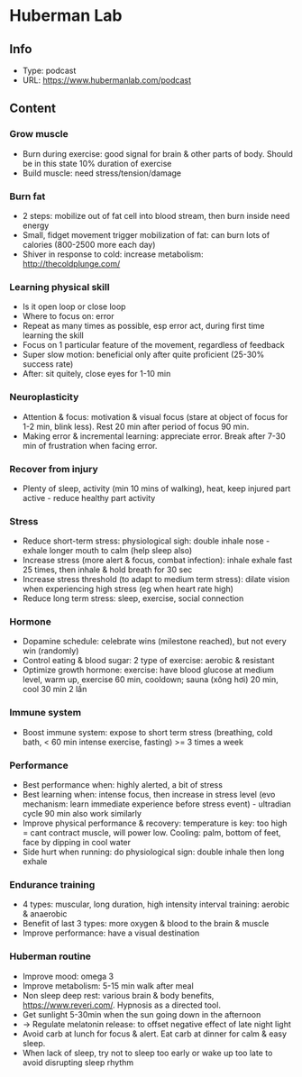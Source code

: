 # Huberman Lab

## Info
- Type: podcast
- URL: https://www.hubermanlab.com/podcast

## Content

### Grow muscle
- Burn during exercise: good signal for brain & other parts of body. Should be in this state 10% duration of exercise
- Build muscle: need stress/tension/damage

### Burn fat
- 2 steps: mobilize out of fat cell into blood stream, then burn inside need energy
- Small, fidget movement trigger mobilization of fat: can burn lots of calories (800-2500 more each day)
- Shiver in response to cold: increase metabolism: http://thecoldplunge.com/

### Learning physical skill
- Is it open loop or close loop
- Where to focus on: error
- Repeat as many times as possible, esp error act, during first time learning the skill
- Focus on 1 particular feature of the movement, regardless of feedback
- Super slow motion: beneficial only after quite proficient (25-30% success rate)
- After: sit quitely, close eyes for 1-10 min

### Neuroplasticity
- Attention & focus: motivation & visual focus (stare at object of focus for 1-2 min, blink less). Rest 20 min after period of focus 90 min.
- Making error & incremental learning: appreciate error. Break after 7-30 min of frustration when facing error.

### Recover from injury
- Plenty of sleep, activity (min 10 mins of walking), heat, keep injured part active - reduce healthy part activity

### Stress
- Reduce short-term stress: physiological sigh: double inhale nose - exhale longer mouth to calm (help sleep also)
- Increase stress (more alert & focus, combat infection): inhale exhale fast 25 times, then inhale & hold breath for 30 sec
- Increase stress threshold (to adapt to medium term stress): dilate vision when experiencing high stress (eg when heart rate high)
- Reduce long term stress: sleep, exercise, social connection

### Hormone
- Dopamine schedule: celebrate wins (milestone reached), but not every win (randomly)
- Control eating & blood sugar: 2 type of exercise: aerobic & resistant
- Optimize growth hormone: exercise: have blood glucose at medium level, warm up, exercise 60 min, cooldown; sauna (xông hơi) 20 min, cool 30 min 2 lần

### Immune system
- Boost immune system: expose to short term stress (breathing, cold bath, < 60 min intense exercise, fasting) >= 3 times a week

### Performance
- Best performance when: highly alerted, a bit of stress
- Best learning when: intense focus, then increase in stress level (evo mechanism: learn immediate experience before stress event) - ultradian cycle 90 min also work similarly
- Improve physical performance & recovery: temperature is key: too high = cant contract muscle, will power low. Cooling: palm, bottom of feet, face by dipping in cool water
- Side hurt when running: do physiological sign: double inhale then long exhale

### Endurance training
- 4 types: muscular, long duration, high intensity interval training: aerobic & anaerobic
- Benefit of last 3 types: more oxygen & blood to the brain & muscle
- Improve performance: have a visual destination

### Huberman routine
- Improve mood: omega 3
- Improve metabolism: 5-15 min walk after meal
- Non sleep deep rest: various brain & body benefits, https://www.reveri.com/. Hypnosis as a directed tool.
- Get sunlight 5-30min when the sun going down in the afternoon
- -> Regulate melatonin release: to offset negative effect of late night light
- Avoid carb at lunch for focus & alert. Eat carb at dinner for calm & easy sleep.
- When lack of sleep, try not to sleep too early or wake up too late to avoid disrupting sleep rhythm